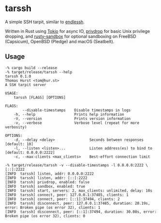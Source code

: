 # tarssh

A simple SSH tarpit, similar to [endlessh](https://nullprogram.com/blog/2019/03/22/).

Written in Rust using [Tokio] for async IO, [privdrop] for basic Unix privilege
dropping, and [rusty-sandbox] for optional sandboxing on FreeBSD (Capsicum),
OpenBSD (Pledge) and macOS (Seatbelt).

## Usage

```
-% cargo build --release
-% target/release/tarssh --help
tarssh 0.1.0
Thomas Hurst <tom@hur.st>
A SSH tarpit server

USAGE:
    tarssh [FLAGS] [OPTIONS]

FLAGS:
        --disable-timestamps    Disable timestamps in logs
    -h, --help                  Prints help information
    -V, --version               Prints version information
    -v, --verbose               Verbose level (repeat for more verbosity)

OPTIONS:
    -d, --delay <delay>                Seconds between responses [default: 10]
    -l, --listen <listen>...           Listen address(es) to bind to [default: 0.0.0.0:2222]
    -c, --max-clients <max_clients>    Best-effort connection limit

-% target/release/tarssh -v --disable-timestamps -l 0.0.0.0:2222 \[::]:2222
[INFO  tarssh] listen, addr: 0.0.0.0:2222
[INFO  tarssh] listen, addr: [::]:2222
[INFO  tarssh] privdrop, enabled: false
[INFO  tarssh] sandbox, enabled: true
[INFO  tarssh] start, servers: 2, max_clients: unlimited, delay: 10s
[INFO  tarssh] connect, peer: 127.0.0.1:37485, clients: 1
[INFO  tarssh] connect, peer: [::1]:37494, clients: 2
[INFO  tarssh] disconnect, peer: 127.0.0.1:37485, duration: 20.19s, error: Broken pipe (os error 32), clients: 1
[INFO  tarssh] disconnect, peer: [::1]:37494, duration: 30.08s, error: Broken pipe (os error 32), clients: 0
```

[Tokio]: https://tokio.rs
[rusty-sandbox]: https://github.com/myfreeweb/rusty-sandbox
[privdrop]: https://crates.io/crates/privdrop
